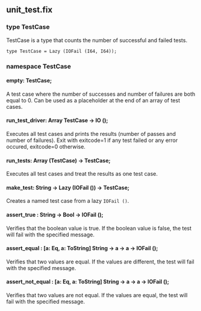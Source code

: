 ## unit_test.fix

### type TestCase

TestCase is a type that counts the number of successful and failed tests.

```
type TestCase = Lazy (IOFail (I64, I64));
```
### namespace TestCase

#### empty: TestCase;

A test case where the number of successes and number of failures are both equal to 0.
Can be used as a placeholder at the end of an array of test cases.

#### run_test_driver: Array TestCase -> IO ();

Executes all test cases and prints the results (number of passes and number of failures).
Exit with exitcode=1 if any test failed or any error occured, exitcode=0 otherwise.

#### run_tests: Array (TestCase) -> TestCase;

Executes all test cases and treat the results as one test case.

#### make_test: String -> Lazy (IOFail ()) -> TestCase;

Creates a named test case from a lazy `IOFail ()`.

#### assert_true : String -> Bool -> IOFail ();

Verifies that the boolean value is true. If the boolean value is false, the test will fail with the specified message.

#### assert_equal : [a: Eq, a: ToString] String -> a -> a -> IOFail ();

Verifies that two values are equal. If the values are different, the test will fail with the specified message.

#### assert_not_equal : [a: Eq, a: ToString] String -> a -> a -> IOFail ();

Verifies that two values are not equal. If the values are equal, the test will fail with the specified message.

